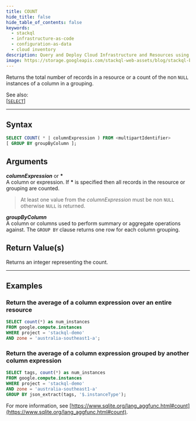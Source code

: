 ```yaml
---
title: COUNT
hide_title: false
hide_table_of_contents: false
keywords:
  - stackql
  - infrastructure-as-code
  - configuration-as-data
  - cloud inventory
description: Query and Deploy Cloud Infrastructure and Resources using SQL
image: https://storage.googleapis.com/stackql-web-assets/blog/stackql-blog-post-featured-image.png
---
```

Returns the total number of records in a resource or a count of the non `NULL` instances of a column in a grouping.  

See also:  
[[` SELECT `]](/docs/language-spec/select)

* * * 

## Syntax

```sql
SELECT COUNT( * | columnExpression ) FROM <multipartIdentifier>
[ GROUP BY groupByColumn ];
```

## Arguments

__*columnExpression*__  or __*__  
A column or expression.  If __*__ is specified then all records in the resource or grouping are counted.  

> At least one value from the *columnExpression* must be non `NULL` otherwise `NULL` is returned.

__*groupByColumn*__  
A column or columns used to perform summary or aggregate operations against.  The `GROUP BY` clause returns one row for each column grouping.

## Return Value(s)

Returns an integer representing the count.

* * *

## Examples

### Return the average of a column expression over an entire resource

```sql
SELECT count(*) as num_instances
FROM google.compute.instances 
WHERE project = 'stackql-demo' 
AND zone = 'australia-southeast1-a';
```

### Return the average of a column expression grouped by another column expression

```sql
SELECT tags, count(*) as num_instances
FROM google.compute.instances 
WHERE project = 'stackql-demo' 
AND zone = 'australia-southeast1-a'
GROUP BY json_extract(tags, '$.instanceType');
```

For more information, see [https://www.sqlite.org/lang_aggfunc.html#count](https://www.sqlite.org/lang_aggfunc.html#count).